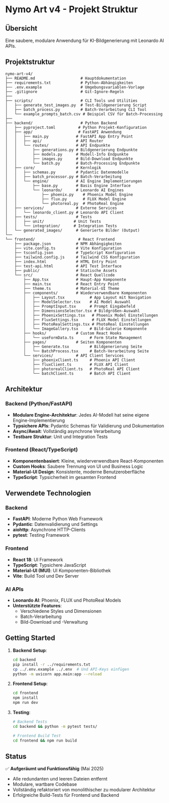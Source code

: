 # Nymo Art v4 - Projekt Struktur

## Übersicht
Eine saubere, modulare Anwendung für KI-Bildgenerierung mit Leonardo AI APIs.

## Projektstruktur

```
nymo-art-v4/
├── README.md                    # Hauptdokumentation
├── requirements.txt             # Python-Abhängigkeiten
├── .env.example                 # Umgebungsvariablen-Vorlage
├── .gitignore                   # Git-Ignore-Regeln
├── 
├── scripts/                     # CLI Tools und Utilities
│   ├── generate_test_images.py  # Test-Bildgenerierung Script
│   ├── batch_process.py         # Batch-Verarbeitung CLI Tool
│   └── example_prompts_batch.csv # Beispiel CSV für Batch-Processing
├──
├── backend/                     # Python Backend
│   ├── pyproject.toml          # Python Projekt-Konfiguration
│   ├── app/                    # FastAPI Anwendung
│   │   ├── main.py            # FastAPI App Entry Point
│   │   ├── api/               # API Router
│   │   └── routes/            # API Endpunkte
│   │       ├── generations.py # Bildgenerierung Endpunkte
│   │       ├── models.py      # Modell-Info Endpunkte
│   │       ├── images.py      # Bild-Download Endpunkte
│   │       └── batch.py       # Batch-Processing Endpunkte
│   ├── core/                  # Kernlogik
│   │   ├── schemas.py         # Pydantic Datenmodelle
│   │   ├── batch_processor.py # Batch-Verarbeitung
│   │   └── engine/            # AI Engine Implementierungen
│   │       ├── base.py        # Basis Engine Interface
│   │       └── leonardo/      # Leonardo AI Engines
│   │           ├── phoenix.py    # Phoenix Model Engine
│   │           ├── flux.py       # FLUX Model Engine
│   │           └── photoreal.py  # PhotoReal Engine
│   ├── services/              # Externe Services
│   │   └── leonardo_client.py # Leonardo API Client
│   ├── tests/                 # Tests
│   │   ├── unit/             # Unit Tests
│   │   └── integration/      # Integration Tests
│   └── generated_images/      # Generierte Bilder (Output)
└──
└── frontend/                   # React Frontend
    ├── package.json           # NPM Abhängigkeiten
    ├── vite.config.ts         # Vite Konfiguration
    ├── tsconfig.json          # TypeScript Konfiguration
    ├── tailwind.config.js     # Tailwind CSS Konfiguration
    ├── index.html             # HTML Entry Point
    ├── test-api.html          # API Test Interface
    ├── public/                # Statische Assets
    └── src/                   # React Quellcode
        ├── App.tsx            # Haupt-App Komponente
        ├── main.tsx           # React Entry Point
        ├── theme.ts           # Material-UI Theme
        ├── components/        # Wiederverwendbare Komponenten
        │   ├── Layout.tsx           # App Layout mit Navigation
        │   ├── ModelSelector.tsx    # AI Model Auswahl
        │   ├── PromptInput.tsx      # Prompt Eingabefeld
        │   ├── DimensionsSelector.tsx # Bildgrößen-Auswahl
        │   ├── PhoenixSettings.tsx   # Phoenix Model Einstellungen
        │   ├── FluxSettings.tsx      # FLUX Model Einstellungen
        │   ├── PhotoRealSettings.tsx # PhotoReal Einstellungen
        │   └── ImageGallery.tsx     # Bild-Galerie Komponente
        ├── hooks/             # Custom React Hooks
        │   └── useFormData.ts       # Form State Management
        ├── pages/             # Seiten Komponenten
        │   ├── Generate.tsx         # Bildgenerierung Seite
        │   └── BatchProcess.tsx     # Batch-Verarbeitung Seite
        └── services/          # API Client Services
            ├── phoenixClient.ts     # Phoenix API Client
            ├── fluxClient.ts        # FLUX API Client
            ├── photorealClient.ts   # PhotoReal API Client
            └── batchClient.ts       # Batch API Client
```

## Architektur

### Backend (Python/FastAPI)
- **Modulare Engine-Architektur**: Jedes AI-Modell hat seine eigene Engine-Implementierung
- **Typsichere APIs**: Pydantic Schemas für Validierung und Dokumentation
- **Async/Await**: Vollständig asynchrone Verarbeitung
- **Testbare Struktur**: Unit und Integration Tests

### Frontend (React/TypeScript)
- **Komponentenbasiert**: Kleine, wiederverwendbare React-Komponenten
- **Custom Hooks**: Saubere Trennung von UI und Business Logic
- **Material-UI Design**: Konsistente, moderne Benutzeroberfläche
- **TypeScript**: Typsicherheit im gesamten Frontend

## Verwendete Technologien

### Backend
- **FastAPI**: Moderne Python Web Framework
- **Pydantic**: Datenvalidierung und Settings
- **aiohttp**: Asynchrone HTTP-Clients
- **pytest**: Testing Framework

### Frontend
- **React 18**: UI Framework
- **TypeScript**: Typsichere JavaScript
- **Material-UI (MUI)**: UI Komponenten-Bibliothek
- **Vite**: Build Tool und Dev Server

### AI APIs
- **Leonardo AI**: Phoenix, FLUX und PhotoReal Models
- **Unterstützte Features**: 
  - Verschiedene Styles und Dimensionen
  - Batch-Verarbeitung
  - Bild-Download und -Verwaltung

## Getting Started

1. **Backend Setup**:
   ```bash
   cd backend
   pip install -r ../requirements.txt
   cp ../.env.example ../.env  # Und API-Keys einfügen
   python -m uvicorn app.main:app --reload
   ```

2. **Frontend Setup**:
   ```bash
   cd frontend
   npm install
   npm run dev
   ```

3. **Testing**:
   ```bash
   # Backend Tests
   cd backend && python -m pytest tests/

   # Frontend Build Test
   cd frontend && npm run build
   ```

## Status
✅ **Aufgeräumt und Funktionsfähig** (Mai 2025)
- Alle redundanten und leeren Dateien entfernt
- Modulare, wartbare Codebase
- Vollständig refaktoriert von monolithischer zu modularer Architektur
- Erfolgreiche Build-Tests für Frontend und Backend
